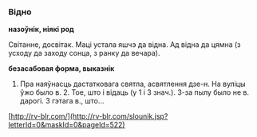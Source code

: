 ### Відно
**назоўнік, ніякі род**

Світанне, досвітак. Маці устала яшчэ да відна. Ад відна да цямна (з усходу да заходу сонца, з ранку да вечара).

**безасабовая форма, выказнік**

1. Пра наяўнасць дастатковага святла, асвятлення дзе-н. На вуліцы ўжо было в. 2. Тое, што і відаць (у 1 і 3 знач.). З-за пылу было не в. дарогі. З гэтага в., што...

<a rel="author">[http://rv-blr.com/](http://rv-blr.com/slounik.jsp?letterId=0&maskId=0&pageId=522)</a>
